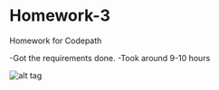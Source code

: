 Homework-3
==========

Homework for Codepath

-Got the requirements done.
-Took around 9-10 hours

![alt tag](http://www.mediafire.com/convkey/be6d/3tan7p7f4ugziayfg.jpg)

